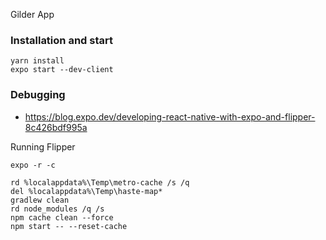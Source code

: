Gilder App

### Installation and start

```
yarn install
expo start --dev-client
```

### Debugging

- https://blog.expo.dev/developing-react-native-with-expo-and-flipper-8c426bdf995a

Running Flipper

`expo -r -c`

```
rd %localappdata%\Temp\metro-cache /s /q
del %localappdata%\Temp\haste-map*
gradlew clean
rd node_modules /q /s
npm cache clean --force
npm start -- --reset-cache
```
